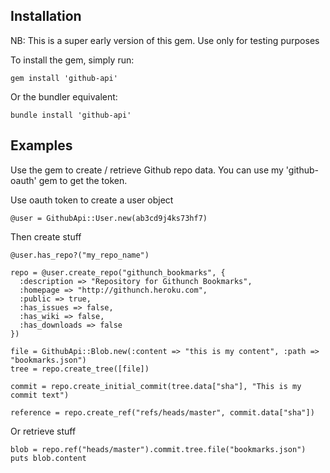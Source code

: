 Installation
------------

NB: This is a super early version of this gem. Use only for testing purposes

To install the gem, simply run:

    gem install 'github-api'

Or the bundler equivalent:

    bundle install 'github-api'

Examples
--------

Use the gem to create / retrieve Github repo data. You can use my 'github-oauth' gem to get the token.

Use oauth token to create a user object

    @user = GithubApi::User.new(ab3cd9j4ks73hf7)

Then create stuff
    
    @user.has_repo?("my_repo_name")

    repo = @user.create_repo("githunch_bookmarks", {
      :description => "Repository for Githunch Bookmarks",
      :homepage => "http://githunch.heroku.com",
      :public => true,
      :has_issues => false,
      :has_wiki => false,
      :has_downloads => false
    })

    file = GithubApi::Blob.new(:content => "this is my content", :path => "bookmarks.json")
    tree = repo.create_tree([file])

    commit = repo.create_initial_commit(tree.data["sha"], "This is my commit text")

    reference = repo.create_ref("refs/heads/master", commit.data["sha"])

Or retrieve stuff

    blob = repo.ref("heads/master").commit.tree.file("bookmarks.json")
    puts blob.content

   

   